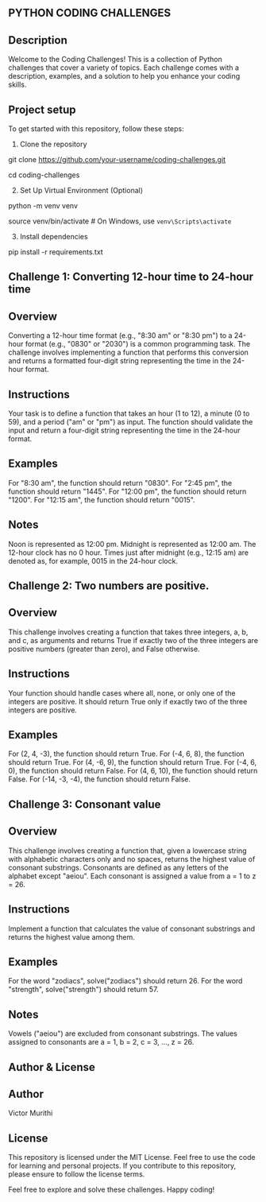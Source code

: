 ##         PYTHON CODING CHALLENGES 
## Description
Welcome to the Coding Challenges! This is a collection of Python challenges that cover a variety of topics. Each challenge comes with a description, examples, and a solution to help you enhance your coding skills.
## Project setup
To get started with this repository, follow these steps:
1. Clone the repository

git clone https://github.com/your-username/coding-challenges.git

cd coding-challenges

2. Set Up Virtual Environment (Optional)

python -m venv venv

source venv/bin/activate  # On Windows, use `venv\Scripts\activate`

3. Install dependencies

pip install -r requirements.txt

## Challenge 1: Converting 12-hour time to 24-hour time
## Overview
Converting a 12-hour time format (e.g., "8:30 am" or "8:30 pm") to a 24-hour format (e.g., "0830" or "2030") is a common programming task. The challenge involves implementing a function that performs this conversion and returns a formatted four-digit string representing the time in the 24-hour format.

## Instructions
Your task is to define a function that takes an hour (1 to 12), a minute (0 to 59), and a period ("am" or "pm") as input. The function should validate the input and return a four-digit string representing the time in the 24-hour format.

## Examples
For "8:30 am", the function should return "0830".
For "2:45 pm", the function should return "1445".
For "12:00 pm", the function should return "1200".
For "12:15 am", the function should return "0015".

## Notes
Noon is represented as 12:00 pm.
Midnight is represented as 12:00 am.
The 12-hour clock has no 0 hour.
Times just after midnight (e.g., 12:15 am) are denoted as, for example, 0015 in the 24-hour clock.

## Challenge 2: Two numbers are positive.
## Overview
This challenge involves creating a function that takes three integers, a, b, and c, as arguments and returns True if exactly two of the three integers are positive numbers (greater than zero), and False otherwise.

## Instructions
Your function should handle cases where all, none, or only one of the integers are positive. It should return True only if exactly two of the three integers are positive.

## Examples
For (2, 4, -3), the function should return True.
For (-4, 6, 8), the function should return True.
For (4, -6, 9), the function should return True.
For (-4, 6, 0), the function should return False.
For (4, 6, 10), the function should return False.
For (-14, -3, -4), the function should return False.

## Challenge 3: Consonant value
## Overview
This challenge involves creating a function that, given a lowercase string with alphabetic characters only and no spaces, returns the highest value of consonant substrings. Consonants are defined as any letters of the alphabet except "aeiou". Each consonant is assigned a value from a = 1 to z = 26.

## Instructions
Implement a function that calculates the value of consonant substrings and returns the highest value among them.

## Examples
For the word "zodiacs", solve("zodiacs") should return 26.
For the word "strength", solve("strength") should return 57.
## Notes
Vowels ("aeiou") are excluded from consonant substrings.
The values assigned to consonants are a = 1, b = 2, c = 3, ..., z = 26.

## Author & License
## Author
Victor Murithi

## License
This repository is licensed under the MIT License. Feel free to use the code for learning and personal projects. If you contribute to this repository, please ensure to follow the license terms.

Feel free to explore and solve these challenges. Happy coding!